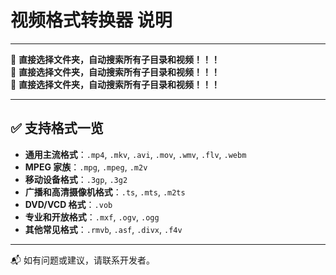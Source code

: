 # 视频格式转换器 说明

---

📂 **直接选择文件夹，自动搜索所有子目录和视频！！！**  
📂 **直接选择文件夹，自动搜索所有子目录和视频！！！**  
📂 **直接选择文件夹，自动搜索所有子目录和视频！！！**

---

## ✅ 支持格式一览

- **通用主流格式**：`.mp4`, `.mkv`, `.avi`, `.mov`, `.wmv`, `.flv`, `.webm`  
- **MPEG 家族**：`.mpg`, `.mpeg`, `.m2v`  
- **移动设备格式**：`.3gp`, `.3g2`  
- **广播和高清摄像机格式**：`.ts`, `.mts`, `.m2ts`  
- **DVD/VCD 格式**：`.vob`  
- **专业和开放格式**：`.mxf`, `.ogv`, `.ogg`  
- **其他常见格式**：`.rmvb`, `.asf`, `.divx`, `.f4v`

---


📬 如有问题或建议，请联系开发者。
